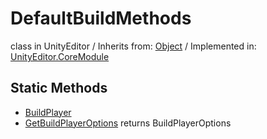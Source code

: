 # DefaultBuildMethods
class in UnityEditor
 / Inherits from: <a href="https://docs.unity3d.com/6000.0/Documentation/ScriptReference/Object.html" target="_blank">Object</a> / Implemented in: <a href="https://docs.unity3d.com/6000.0/Documentation/ScriptReference/UnityEditor.CoreModule.html" target="_blank">UnityEditor.CoreModule</a>
## Static Methods
- <a href="https://docs.unity3d.com/6000.0/Documentation/ScriptReference/DefaultBuildMethods.BuildPlayer.html" target="_blank">BuildPlayer</a>
- <a href="https://docs.unity3d.com/6000.0/Documentation/ScriptReference/DefaultBuildMethods.GetBuildPlayerOptions.html" target="_blank">GetBuildPlayerOptions</a> returns BuildPlayerOptions
